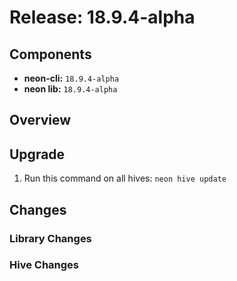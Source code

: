 # Release: 18.9.4-alpha

## Components

* **neon-cli:** `18.9.4-alpha`
* **neon lib:** `18.9.4-alpha`

## Overview


## Upgrade

1. Run this command on all hives: `neon hive update`

## Changes

### Library Changes


### Hive Changes

